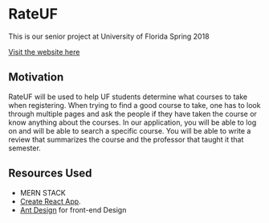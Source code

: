 # RateUF #
This is our senior project at University of Florida Spring 2018

[Visit the website here](https://rateuf.herokuapp.com/#/ "Study Swamp Website")

## Motivation ##

RateUF will be used to help UF students determine what courses to take when registering. When trying to find a good course to take, one has to look through multiple pages and ask the people if they have taken the course or know anything about the courses. In our application, you will be able to log on and will be able to search a specific course. You will be able to write a review that summarizes the course and the professor that taught it that semester.

## Resources Used ##
+ MERN STACK
+ [Create React App](https://github.com/facebookincubator/create-react-app).
+ [Ant Design](https://ant.design/) for front-end Design

